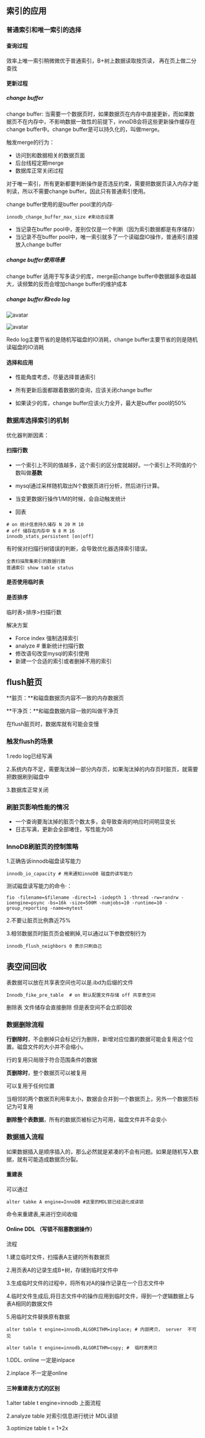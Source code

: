 ## 索引的应用

### 普通索引和唯一索引的选择

#### 查询过程

效率上唯一索引稍微微优于普通索引，B+树上数据读取按页读， 再在页上做二分查找

#### 更新过程

##### change buffer

change buffer: 当需要一个数据页时，如果数据页在内存中直接更新，而如果数据页不在内存中，不影响数据一致性的前提下，innoDB会将这些更新操作缓存在change buffer中。change buffer是可以持久化的，叫做merge。

触发merge的行为：

* 访问到和数据相关的数据页面
* 后台线程定期merge
* 数据库正常关闭过程

对于唯一索引，所有更新都要判断操作是否违反约束，需要把数据页读入内存才能判读，所以不需要change buffer。因此只有普通索引使用。

change buffer使用的是buffer pool里的内存·

````
innodb_change_buffer_max_size #来动态设置
````

* 当记录在buffer pool中，差别仅仅是一个判断（因为索引数据都是有序储存）
* 当记录不在buffer pool中，唯一索引就多了一个读磁盘IO操作，普通索引直接放入change buffer

##### change buffer使用场景

change buffer 适用于写多读少的库，merge前change buffer中数据越多收益越大，读频繁的反而会增加change buffer的维护成本

##### change buffer和redo log

![avatar](https://static001.geekbang.org/resource/image/98/a3/980a2b786f0ea7adabef2e64fb4c4ca3.png)

![avatar](https://static001.geekbang.org/resource/image/6d/8e/6dc743577af1dbcbb8550bddbfc5f98e.png)

Redo log主要节省的是随机写磁盘的IO消耗，change buffer主要节省的则是随机读磁盘的IO消耗

#### 选择和应用

* 性能角度考虑，尽量选择普通索引

* 所有更新后面都跟着数据的查询，应该关闭change buffer

* 如果读少的库，change buffer应该火力全开，最大是buffer pool的50%

  

### 数据库选择索引的机制

优化器判断因素：

#### 扫描行数

* 一个索引上不同的值越多，这个索引的区分度就越好。一个索引上不同值的个数叫做**基数**

* mysql通过采样随机取出N个数据页进行分析，然后进行计算。
* 当变更数据行操作1/M的时候，会自动触发统计
* 回表

```
# on 统计信息持久储存 N 20 M 10
# off 储存在内存中 N 8 M 16
innodb_stats_persistent [on|off]
```

有时侯对扫描行树错误的判断，会导致优化器选择索引错误。

```
全表扫描聚集索引的数据行数
普通索引 show table status
```

#### 是否使用临时表

#### 是否排序

临时表>排序>扫描行数

 解决方案

* Force index 强制选择索引
* analyze # 重新统计扫描行数
* 修改语句改变mysql的索引使用
* 新建一个合适的索引或者删掉不用的索引

## flush脏页

**脏页：**和磁盘数据页内容不一致的内存数据页

**干净页：**和磁盘数据内容一致的叫做干净页

在flush脏页时，数据库就有可能会变慢

### 触发flush的场景

1.redo log已经写满

2.系统内存不足，需要淘汰掉一部分内存页，如果淘汰掉的内存页时脏页，就需要把数据刷到磁盘中

3.数据库正常关闭

### 刷脏页影响性能的情况

* 一个查询要淘汰掉的脏页个数太多，会导致查询的响应时间明显变长
* 日志写满，更新会全部堵住，写性能为0ß

### InnoDB刷脏页的控制策略

1.正确告诉innodb磁盘读写能力

```
innodb_io_capacity # 用来通知innoDB 磁盘的读写能力
```

测试磁盘读写能力的命令·：

```
fio -filename=$filename -direct=1 -iodepth 1 -thread -rw=randrw -ioengine=psync -bs=16k -size=500M -numjobs=10 -runtime=10 -group_reporting -name=mytest 
```

2.不要让脏页比例靠近75%

3.相邻数据页时脏页页会被刷掉,可以通过以下参数控制行为

```
innodb_flush_neighbors 0 表示只刷自己
```

## 表空间回收

表数据可以放在共享表空间也可以是.ibd为后缀的文件

```
Innodb_fike_pre_table  # on 默认配置文件存储 off 共享表空间
```

删除表 文件储存会直接删除 但是表空间不会立即回收

### 数据删除流程

**行删除时**，不会删掉只会标记行为删除，新增对应位置的数据可能会复用这个位置。磁盘文件的大小并不会缩小。

行的复用只局限于符合范围条件的数据

**页删除时**，整个数据页可以被复用

可以复用于任何位置

当相邻的两个数据页利用率太小，数据会合并到一个数据页上，另外一个数据页标记为可复用

**删除整个表数据**，所有的数据页被标记为可用，磁盘文件并不会变小

### 数据插入流程

如果数据插入是顺序插入的，那么必然就是紧凑的不会有问题。如果是随机写入数据，就有可能造成数据页分裂。

#### 重建表

可以通过

```
alter tabke A engine=InnoDB #这里的MDL锁已经退化成读锁
```

命令来重建表,来进行空间收缩

#### Online DDL （写锁不阻塞数据操作）

流程

1.建立临时文件，扫描表A主键的所有数据页

2.用页表A的记录生成B+树，存储到临时文件中

3.生成临时文件的过程中，将所有对A的操作记录在一个日志文件中

4.临时文件生成后,将日志文件中的操作应用到临时文件，得到一个逻辑数据上与表A相同的数据文件

5.用临时文件替换原有数据



```
alter table t engine=innodb,ALGORITHM=inplace; # 内部拷贝， server  不可见

alter table t engine=innodb,ALGORITHM=copy; #  临时表拷贝
```



1.DDL. online 一定是inlpace

2.inplace 不一定是online



#### 三种重建表方式的区别

1.alter table t engine=innodb 上面流程

2.analyze table 对索引信息进行统计 MDL读锁

3.optimize table t = 1+2x

